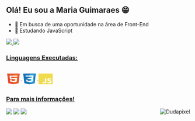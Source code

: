 ## Olá! Eu sou a Maria Guimaraes 😁

- 🔭 Em busca de uma oportunidade na área de Front-End
- 🌱 Estudando JavaScript

 <div>
   <a href="https://github.com/Madu-Guimaraes">
   <img height="180em" src="https://github-readme-stats.vercel.app/api?username=Madu-Guimaraes&show_icons=true&theme=tokyonight&include_all_commits=true&count_private=true"/>
   <img height="180em" src="https://github-readme-stats.vercel.app/api/top-langs/?username=Madu-Guimaraes&layout=compact&langs_count=6&theme=tokyonight"/>
</div>

### Linguagens Executadas: 
    
<div style="display: inline_block"><br>
  <img align="center" alt="HTML" height="30" width="40" src="https://raw.githubusercontent.com/devicons/devicon/master/icons/html5/html5-original.svg">
  <img align="center" alt="CSS" height="30" width="40" src="https://raw.githubusercontent.com/devicons/devicon/master/icons/css3/css3-original.svg">
  <img align="center" alt="Js" height="30" width="40" src="https://raw.githubusercontent.com/devicons/devicon/master/icons/javascript/javascript-plain.svg">
</div>
 
 ##
 
### Para mais informações!
 
<div> 
  <a href="https://www.instagram.com/_mariaguimar_/" target="_blank"><img src="https://img.shields.io/badge/-Instagram-%23E4405F?style=for-the-badge&logo=instagram&logoColor=white" target="_blank"></a>
  <a href = "mailto:mariaguimar2330@gmail.com"><img src="https://img.shields.io/badge/-Gmail-%23333?style=for-the-badge&logo=gmail&logoColor=white" target="_blank"></a>
  <a href="https://www.linkedin.com/in/maria-eduarda-guimar%C3%A3es-carvalho-15aa74232/" target="_blank"><img src="https://img.shields.io/badge/-LinkedIn-%230077B5?style=for-the-badge&logo=linkedin&logoColor=white" target="_blank"></a>
 <img align="right" alt="Dudapixel" height="130em" src="https://github.com/Madu-Guimaraes/Madu-Guimaraes/assets/146151781/541978cc-90d2-41fc-be41-77f0e4ad346f)">
</div>

